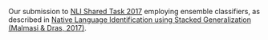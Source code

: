 Our submission to [NLI Shared Task 2017](https://www.google.com/search?client=firefox-b-d&q=NLI+shared+task+2017) employing ensemble classifiers, as described in [Native Language Identification using Stacked Generalization (Malmasi & Dras, 2017)](https://arxiv.org/pdf/1703.06541.pdf).
